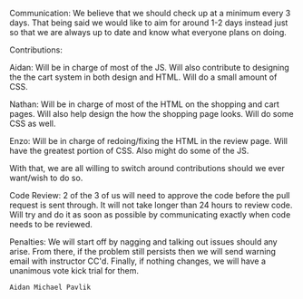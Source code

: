 Communication:
  We believe that we should check up at a minimum every 3 days. That being said we would like to aim for around 1-2 days instead just so that we are always up to date and know what everyone plans on doing.

Contributions:

  Aidan: Will be in charge of most of the JS. Will also contribute to designing the the cart system in both design and HTML. Will do a small amount of CSS.

  Nathan:
    Will be in charge of most of the HTML on the shopping and cart pages. Will also help design the how the shopping page looks. Will do some CSS as well.

  Enzo:
    Will be in charge of redoing/fixing the HTML in the review page. Will have the greatest portion of CSS. Also might do some of the JS.

  With that, we are all willing to switch around contributions should we ever want/wish to do so.

  Code Review:
    2 of the 3 of us will need to approve the code before the pull request is sent through. It will not take longer than 24 hours to review code. Will try and do it as soon as possible by communicating exactly when code needs to be reviewed.

  Penalties:
    We will start off by nagging and talking out issues should any arise. From there, if the problem still persists then we will send warning email with instructor CC'd. Finally, if nothing changes, we will have a unanimous vote kick trial for them.

    Aidan Michael Pavlik
